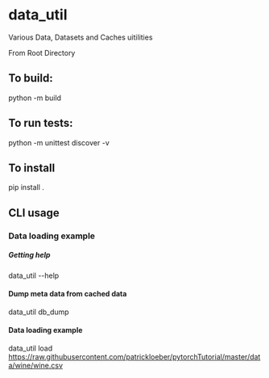 # data_util
Various Data, Datasets and Caches uitilities

From Root Directory

## To build:
 python -m build

## To run tests:
 python -m unittest discover -v 

## To install 
 pip install .

## CLI usage

### Data loading example

##### Getting help
data_util --help

#### Dump meta data from cached data
data_util db_dump 

#### Data loading example
data_util load https://raw.githubusercontent.com/patrickloeber/pytorchTutorial/master/data/wine/wine.csv
